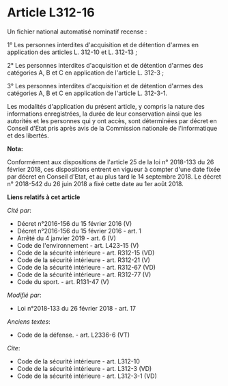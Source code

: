 # Article L312-16

Un fichier national automatisé nominatif recense :

1° Les personnes interdites d'acquisition et de détention d'armes en application des articles L. 312-10 et L. 312-13 ;

2° Les personnes interdites d'acquisition et de détention d'armes des catégories A, B et C en application de l'article L.
312-3 ;

3° Les personnes interdites d'acquisition et de détention d'armes des catégories A, B et C en application de l'article L.
312-3-1.

Les modalités d'application du présent article, y compris la nature des informations enregistrées, la durée de leur
conservation ainsi que les autorités et les personnes qui y ont accès, sont déterminées par décret en Conseil d'Etat pris
après avis de la Commission nationale de l'informatique et des libertés.

**Nota:**

Conformément aux dispositions de l'article 25 de la loi n° 2018-133 du 26 février 2018, ces dispositions entrent en vigueur à
compter d'une date fixée par décret en Conseil d'Etat, et au plus tard le 14 septembre 2018. Le décret n° 2018-542 du 26 juin
2018 a fixé cette date au 1er août 2018.

**Liens relatifs à cet article**

_Cité par_:

  - Décret n°2016-156 du 15 février 2016 (V)
  - Décret n°2016-156 du 15 février 2016 - art. 1
  - Arrêté du 4 janvier 2019 - art. 6 (V)
  - Code de l'environnement - art. L423-15 (V)
  - Code de la sécurité intérieure - art. R312-15 (VD)
  - Code de la sécurité intérieure - art. R312-21 (V)
  - Code de la sécurité intérieure - art. R312-67 (VD)
  - Code de la sécurité intérieure - art. R312-77 (V)
  - Code du sport. - art. R131-47 (V)

_Modifié par_:

  - Loi n°2018-133 du 26 février 2018 - art. 17

_Anciens textes_:

  - Code de la défense. - art. L2336-6 (VT)

_Cite_:

  - Code de la sécurité intérieure - art. L312-10
  - Code de la sécurité intérieure - art. L312-3 (VD)
  - Code de la sécurité intérieure - art. L312-3-1 (VD)
